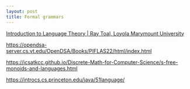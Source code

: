 ```yaml
---
layout: post
title: Formal grammars
---
```


[Introduction to Language Theory \| Ray Toal, Loyola Marymount University](https://cs.lmu.edu/~ray/notes/languagetheory/)


<https://opendsa-server.cs.vt.edu/OpenDSA/Books/PIFLAS22/html/index.html>


<https://icsatkcc.github.io/Discrete-Math-for-Computer-Science/s-free-monoids-and-languages.html>

https://introcs.cs.princeton.edu/java/51language/
